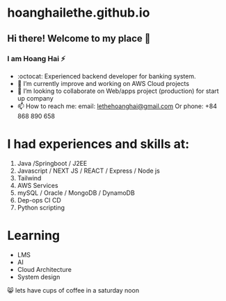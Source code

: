 # hoanghailethe.github.io 
## Hi there! Welcome to my place 👋
### I am Hoang Hai ⚡
- :octocat:  Experienced backend developer for banking system.
- 🌱 I’m currently improve and working on AWS Cloud projects
- 👯 I’m looking to collaborate on Web/apps project (production) for start up company
- 📫 How to reach me: email: lethehoanghai@gmail.com Or phone: +84 868 890 658 


# I had experiences and skills at:
1. Java /Springboot / J2EE
2. Javascript / NEXT JS / REACT / Express / Node js 
3. Tailwind
5. AWS Services
6. mySQL / Oracle / MongoDB / DynamoDB
7. Dep-ops CI CD
8. Python scripting

# Learning
- LMS
- AI
- Cloud Architecture
- System design

😸 lets have cups of coffee in a saturday noon 
